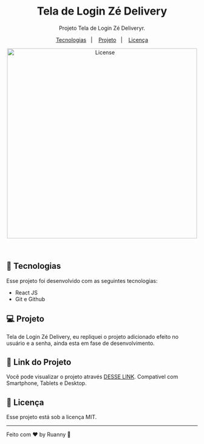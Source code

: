 <h1 align="center">Tela de Login Zé Delivery</h1>

<p align="center">
Projeto Tela de Login Zé Deliveryr.
</p>

<p align="center">
  <a href="#-tecnologias">Tecnologias</a>&nbsp;&nbsp;&nbsp;|&nbsp;&nbsp;&nbsp;
  <a href="#-projeto">Projeto</a>&nbsp;&nbsp;&nbsp;|&nbsp;&nbsp;&nbsp;
  <a href="#memo-licença">Licença</a>
</p>

<p align="center">
  <img alt="License" src="https://user-images.githubusercontent.com/84647446/212433817-08f5e4a8-0e3d-4430-abf0-178551e4596d.jpg" width="500px">
</p>

<br>

## 🚀 Tecnologias

Esse projeto foi desenvolvido com as seguintes tecnologias:

- React JS
- Git e Github

## 💻 Projeto

Tela de Login Zé Delivery, eu repliquei o projeto adicionado efeito no usuário e a senha, ainda esta em fase de desenvolvimento.

## 🔖 Link do Projeto

Você pode visualizar o projeto através [DESSE LINK](https://login-ze-delivery.vercel.app/). Compativel com Smartphone, Tablets e Desktop.


## :memo: Licença

Esse projeto está sob a licença MIT.

---

Feito com ♥ by Ruanny :wave:

